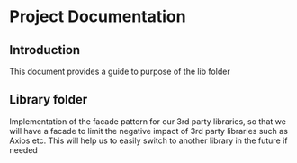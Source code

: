 # Project Documentation

## Introduction

This document provides a guide to purpose of the lib folder

## Library folder

Implementation of the facade pattern for our 3rd party libraries, so that we will have a facade to limit the negative impact of 3rd party libraries such as Axios etc. This will help us to easily switch to another library in the future if needed
